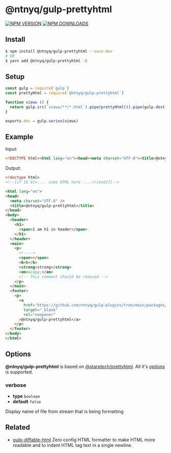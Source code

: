 # @ntnyq/gulp-prettyhtml

[![NPM VERSION](https://img.shields.io/npm/v/@ntnyq/gulp-prettyhtml.svg)](https://www.npmjs.com/package/@ntnyq/gulp-prettyhtml)
[![NPM DOWNLOADS](https://img.shields.io/npm/dm/@ntnyq/gulp-prettyhtml.svg)](https://www.npmjs.com/package/@ntnyq/gulp-prettyhtml)

## Install

```bash
$ npm install @ntnyq/gulp-prettyhtml --save-dev
# OR
$ yarn add @ntnyq/gulp-prettyhtml -D
```

## Setup

```js
const gulp = require(`gulp`)
const prettyHtml = require(`@ntnyq/gulp-prettyhtml`)

function views () {
  return gulp.src(`views/**/*.html`).pipe(prettyHtml()).pipe(gulp.dest(`dist`))
}

exports.dev = gulp.series(views)
```

## Example

Input:

<!-- prettier-ignore-start -->
```html
<!DOCTYPE html><html lang="en"><head><meta charset="UTF-8"><title>@ntnyq/gulp-prettyhtml</title></head><body><header><h1><span>I am h1 in header</span></h1></header><main><p><span>span</span><b>b</b><strong>strong</strong><em>em</em></p></main><footer><p><a href="https://github.com/ntnyq/gulp-plugins/tree/main/packages/gulp-prettyhtml">@ntnyq/gulp-prettyhtml</a></p></footer></body></html>
```
<!-- prettier-ignore-end -->

Output:

<!-- prettier-ignore-start -->
```html
<!doctype html>
<!--[if IE 9]>.... some HTML here ....<![endif]-->

<html lang="en">
<head>
  <meta charset="UTF-8" />
  <title>@ntnyq/gulp-prettyhtml</title>
</head>
<body>
  <header>
    <h1>
      <span>I am h1 in header</span>
    </h1>
  </header>
  <main>
    <p>
      <!---->
      <span></span>
      <b>b</b>
      <strong>strong</strong>
      <em>&copy;</em>
      <!-- This comment should be removed -->
    </p>
  </main>
  <footer>
    <p>
      <a
        href="https://github.com/ntnyq/gulp-plugins/tree/main/packages/gulp-prettyhtml"
        target="_blank"
        rel="noopener"
      >@ntnyq/gulp-prettyhtml</a>
    </p>
  </footer>
</body>
</html>
```
<!-- prettier-ignore-end -->

## Options

**@ntnyq/gulp-prettyhtml** is based on [@starptech/prettyhtml](https://github.com/Prettyhtml/prettyhtml#readme). All it's [options](https://github.com/Prettyhtml/prettyhtml#prettyhtmldoc-string-options-vfile) is supported.

### verbose

-   **type** `boolean`
-   **default** `false`

Display name of file from stream that is being formatting

## Related

-   [gulp-diffable-html](https://github.com/ntnyq/gulp-diffable-html) Zero config HTML formatter to make HTML more readable and to indent HTML tag text in a single newline.
